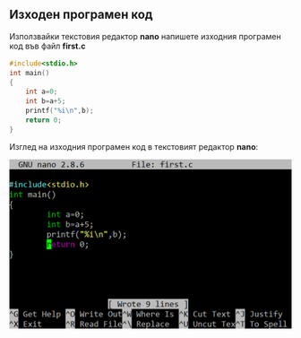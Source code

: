 ## Изходен програмен код

Използвайки текстовия редактор **nano** напишете изходния програмен код във файл **first.c**

```c
#include<stdio.h>
int main()
{
	int a=0;
	int b=a+5;
	printf("%i\n",b);
	return 0;
}
```

Изглед на изходния програмен код в текстовият редактор **nano**:

![03_first.png](03_first.png) 

